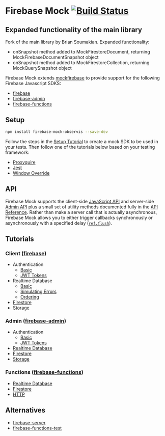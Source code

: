 # Firebase Mock [![Build Status](https://travis-ci.org/soumak77/firebase-mock.svg?branch=master)](https://travis-ci.org/soumak77/firebase-mock)

## Expanded functionality of the main library

Fork of the main library by Brian Soumakian. Expanded functionality:

- onSnapshot method added to MockFirestoreDocument, returning MockFirebaseDocumentSnapshot object
- onSnapshot method added to MockFirestoreCollection, returning MockQuerySnapshot object

Firebase Mock extends [mockfirebase](https://github.com/katowulf/mockfirebase) to provide support for the following Firebase Javascript SDKS:

- [firebase](https://github.com/firebase/firebase-js-sdk)
- [firebase-admin](https://github.com/firebase/firebase-admin-node)
- [firebase-functions](https://github.com/firebase/firebase-functions)

## Setup

```bash
npm install firebase-mock-observis --save-dev
```

Follow the steps in the [Setup Tutorial](tutorials/integration/setup.md) to create a mock SDK to be used in your tests. Then follow one of the tutorials below based on your testing framework:

- [Proxyquire](tutorials/integration/proxyquire.md)
- [Jest](tutorials/integration/jest.md)
- [Window Override](tutorials/integration/window.md)

## API

Firebase Mock supports the client-side [JavaScript API](https://firebase.google.com/docs/reference/js/) and server-side [Admin API](https://firebase.google.com/docs/reference/admin/node/) plus a small set of utility methods documented fully in the [API Reference](API.md). Rather than make a server call that is actually asynchronous, Firebase Mock allows you to either trigger callbacks synchronously or asynchronously with a specified delay ([`ref.flush`](API.md#flushdelay---ref)).

## Tutorials

### Client ([firebase](https://github.com/firebase/firebase-js-sdk))

- Authentication
  - [Basic](tutorials/client/auth/authentication.md)
  - [JWT Tokens](tutorials/client/auth/tokens.md)
- Realtime Database
  - [Basic](tutorials/client/rtdb/basic.md)
  - [Simulating Errors](tutorials/client/rtdb/errors.md)
  - [Ordering](tutorials/client/rtdb/spies.md)
- [Firestore](tutorials/client/firestore.md)
- [Storage](tutorials/client/storage.md)

### Admin ([firebase-admin](https://github.com/firebase/firebase-admin-node))

- Authentication
  - [Basic](tutorials/admin/authentication.md)
  - [JWT Tokens](tutorials/admin/tokens.md)
- [Realtime Database](tutorials/admin/rtdb.md)
- [Firestore](tutorials/admin/firestore.md)
- [Storage](tutorials/admin/storage.md)

### Functions ([firebase-functions](https://github.com/firebase/firebase-functions))

- [Realtime Database](tutorials/functions/rtdb.md)
- [Firestore](tutorials/functions/firestore.md)
- [HTTP](tutorials/functions/http.md)

## Alternatives

- [firebase-server](https://github.com/urish/firebase-server)
- [firebase-functions-test](https://firebase.google.com/docs/functions/unit-testing)
